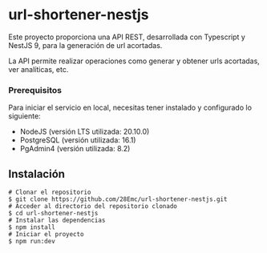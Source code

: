 # url-shortener-nestjs

Este proyecto proporciona una API REST, desarrollada con Typescript y NestJS 9, para la generación de url acortadas. 

La API permite realizar operaciones como generar y obtener urls acortadas, ver analíticas, etc.

### Prerequisitos

Para iniciar el servicio en local, necesitas tener instalado y configurado lo siguiente:

* NodeJS (versión LTS utilizada: 20.10.0)
* PostgreSQL (versión utilizada: 16.1)
* PgAdmin4 (versión utilizada: 8.2)

## Instalación

```
# Clonar el repositorio
$ git clone https://github.com/28Emc/url-shortener-nestjs.git
# Acceder al directorio del repositorio clonado
$ cd url-shortener-nestjs
# Instalar las dependencias
$ npm install
# Iniciar el proyecto
$ npm run:dev
```

